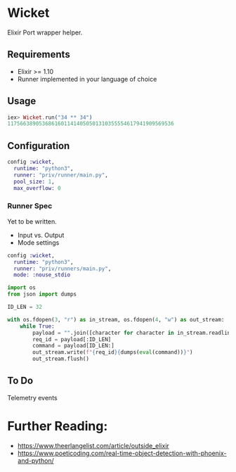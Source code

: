 # Wicket

Elixir Port wrapper helper.

## Requirements

- Elixir >= 1.10
- Runner implemented in your language of choice

## Usage

```elixir
iex> Wicket.run("34 ** 34")
11756638905368616011414050501310355554617941909569536
```

## Configuration

```elixir
config :wicket,
  runtime: "python3",
  runner: "priv/runner/main.py",
  pool_size: 1,
  max_overflow: 0
```

### Runner Spec

Yet to be written.

- Input vs. Output
- Mode settings

```elixir
config :wicket,
  runtime: "python3",
  runner: "priv/runners/main.py",
  mode: :nouse_stdio
```

```python
import os
from json import dumps

ID_LEN = 32

with os.fdopen(3, "r") as in_stream, os.fdopen(4, "w") as out_stream:
    while True:
        payload = "".join([character for character in in_stream.readline()])
        req_id = payload[:ID_LEN]
        command = payload[ID_LEN:]
        out_stream.write(f"{req_id}{dumps(eval(command))}")
        out_stream.flush()
```

## To Do

Telemetry events

# Further Reading:

- <https://www.theerlangelist.com/article/outside_elixir>
- <https://www.poeticoding.com/real-time-object-detection-with-phoenix-and-python/>
